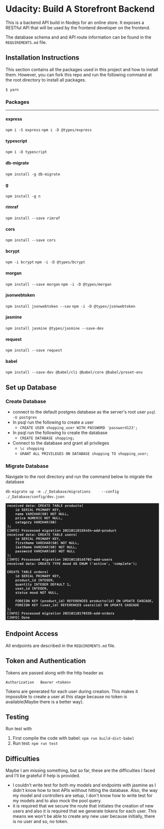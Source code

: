 # Udacity: Build A Storefront Backend

This is a backend API build in Nodejs for an online store. It exposes a RESTful API that will be used by the frontend developer on the frontend. 

The database schema and and API route information can be found in the `REQUIREMENTS.md` file. 

## Installation Instructions
This section contains all the packages used in this project and how to install them. However, you can fork this repo and run the following command at the root directory to install all packages.

`$ yarn`

### Packages

---------------
#### express
`npm i -S express`
`npm i -D @types/express`

#### typescript
`npm i -D typescript`

#### db-migrate
`npm install -g db-migrate`

#### g
`npm install -g n`

#### rimraf 
`npm install --save rimraf`

#### cors
`npm install --save cors`

#### bcrypt
`npm -i bcrypt`
`npm -i -D @types/bcrypt`

#### morgan 
`npm install --save morgan`
`npm -i -D @types/morgan`

#### jsonwebtoken
`npm install jsonwebtoken --sav`
`npm -i -D @types/jsonwebtoken`

#### jasmine
`npm install jasmine @types/jasmine --save-dev`

#### request
`npm install --save request`

#### babel 
`npm install --save-dev @babel/cli @babel/core @babel/preset-env`

## Set up Database
### Create Database

- connect to the default postgres database as the server's root user `psql -U postgres`
- In psql run the following to create a user 
    - `CREATE USER shopping_user WITH PASSWORD 'password123';`
- In psql run the following to create the database
    - `CREATE DATABASE shopping;`
- Connect to the database and grant all privileges 
    - `\c shopping`
    - `GRANT ALL PRIVILEGES ON DATABASE shopping TO shopping_user;`

### Migrate Database
Navigate to the root directory and run the command below to migrate the database 

`db-migrate up -m ./_Database/migrations     --config ./_Database/config/dev.json `

!['migrate database'](./docs/migrate_up.png)


## Endpoint Access
All endpoints are described in the `REQUIREMENTS.md` file. 

## Token and Authentication
Tokens are passed along with the http header as 
```
Authorization   Bearer <token>  
```

Tokens are generated for each user during creation. This makes it impossible to create a user at this stage because no token is available(Maybe there is a better way).


## Testing
Run test with 

1. First compile the code with babel: `npm run build-dist-babel`
2. Run test: `npm run test`



## Difficulties
Maybe I am missing something, but so far, these are the difficulties I faced and I'll be grateful if help is provided. 

- I couldn't write test for both my models and endpoints with jasmine as I didn't know how to test APIs wiithout hitting the database. Also, the way my model and controllers are setup, I don't know how to write test for my models and to also mock the pool query. 
- it is required that we secure the route that initiates the creation of new users and also it is required that we generate tokens for each user. This means we won't be able to create any new user because initially, there is no user and so, no token. 
